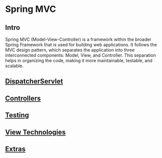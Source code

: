 # Spring MVC

## Intro

Spring MVC (Model-View-Controller) is a framework within the broader Spring Framework that is used for building web applications. It follows the MVC design pattern, which separates the application into three interconnected components: Model, View, and Controller. This separation helps in organizing the code, making it more maintainable, testable, and scalable.

## [DispatcherServlet](https://github.com/tvanwinckel/intro-spring-boot-web/blob/main/spring-mvc-dispatcher-servlet.md "DispatcherServlet")

## [Controllers](https://github.com/tvanwinckel/intro-spring-boot-web/blob/main/spring-mvc-controllers.md "Controllers")

## [Testing](https://github.com/tvanwinckel/intro-spring-boot-web/blob/main/spring-mvc-testing.md "Testing")

## [View Technologies](https://github.com/tvanwinckel/intro-spring-boot-web/blob/main/spring-mvc.md "View Technologies")

## [Extras](https://github.com/tvanwinckel/intro-spring-boot-web/blob/main/spring-mvc-extras.md "Extras")